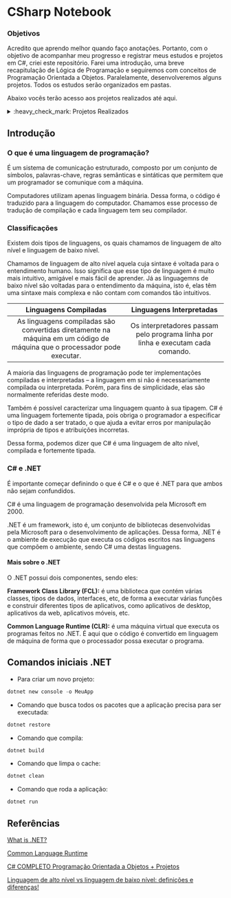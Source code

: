 # CSharp Notebook

### Objetivos
Acredito que aprendo melhor quando faço anotações. Portanto, com o objetivo de acompanhar meu progresso e registrar meus estudos e projetos em C#, criei este repositório. Farei uma introdução, uma breve recapitulação de Lógica de Programação e seguiremos com conceitos de Programação Orientada a Objetos. Paralelamente, desenvolveremos alguns projetos. Todos os estudos serão organizados em pastas.

Abaixo vocês terão acesso aos projetos realizados até aqui.

<details>
  <summary>:heavy_check_mark: Projetos Realizados</summary>
</details>

## Introdução

### O que é uma linguagem de programação?
É um sistema de comunicação estruturado, composto por um conjunto de símbolos, palavras-chave, regras semânticas e sintáticas que permitem que um programador se comunique com a máquina.

Computadores utilizam apenas linguagem binária. Dessa forma, o código é traduzido para a linguagem do computador. Chamamos esse processo de tradução de compilação e cada linguagem tem seu compilador.

### Classificações

Existem dois tipos de linguagens, os quais chamamos de linguagem de alto nível e linguagem de baixo nível.

Chamamos de linguagem de alto nível aquela cuja sintaxe é voltada para o entendimento humano. Isso significa que esse tipo de linguagem é muito mais intuitivo, amigável e mais fácil de aprender. Já as linguagemns de baixo nível são voltadas para o entendimento da máquina, isto é, elas têm uma sintaxe mais complexa e não contam com comandos tão intuitivos.

|                    Linguagens Compiladas                     |                   Linguagens Interpretadas                   |
| :----------------------------------------------------------: | :----------------------------------------------------------: |
| As linguagens compiladas são convertidas diretamente na máquina em um código de máquina que o processador pode executar. | Os interpretadores passam pelo programa linha por linha e executam cada comando. |

A maioria das linguagens de programação pode ter implementações compiladas e interpretadas – a linguagem em si não é necessariamente compilada ou interpretada. Porém, para fins de simplicidade, elas são normalmente referidas deste modo.

Também é possível caracterizar uma linguagem quanto à sua tipagem. C# é uma linguagem fortemente tipada, pois obriga o programador a especificar o tipo de dado a ser tratado, o que ajuda a evitar erros por manipulação imprópria de tipos e atribuições incorretas.

Dessa forma, podemos dizer que C# é uma linguagem de alto nível, compilada e fortemente tipada.

### C# e .NET
É importante começar definindo o que é C# e o que é .NET para que ambos não sejam confundidos.

C# é uma linguagem de programação desenvolvida pela Microsoft em 2000.

.NET é um framework, isto é, um conjunto de bibliotecas desenvolvidas pela Microsoft para o desenvolvimento de aplicações. Dessa forma, .NET é o ambiente de execução que executa os códigos escritos nas linguagens que compõem o ambiente, sendo C# uma destas linguagens.

#### Mais sobre o .NET
O .NET possui dois componentes, sendo eles:

**Framework Class Library (FCL):** é uma biblioteca que contém várias classes, tipos de dados, interfaces, etc, de forma a executar várias funções e construir diferentes tipos de aplicativos, como aplicativos de desktop, aplicativos da web, aplicativos móveis, etc.

**Common Language Runtime (CLR):** é uma máquina virtual que executa os programas feitos no .NET. É aqui que o código é convertido em linguagem de máquina de forma que o processador possa executar o programa.

## Comandos iniciais .NET

- Para criar um novo projeto:

```powershell
dotnet new console -o MeuApp
```

- Comando que busca todos os pacotes que a aplicação precisa para ser executada:

```powershell
dotnet restore
```

- Comando que compila:

```powershell
dotnet build
```

- Comando que limpa o cache:

```powershell
dotnet clean
```

- Comando que roda a aplicação:

```powershell
dotnet run
```

## Referências

[What is .NET?](https://dotnet.microsoft.com/en-us/learn/dotnet/what-is-dotnet)

[Common Language Runtime](https://en.wikipedia.org/wiki/Common_Language_Runtime)

[C# COMPLETO Programação Orientada a Objetos + Projetos](https://www.udemy.com/course/programacao-orientada-a-objetos-csharp/)

[Linguagem de alto nível vs linguagem de baixo nível: definições e diferenças!](https://blog.betrybe.com/linguagem-de-programacao/linguagem-alto-e-baixo-nivel/)
